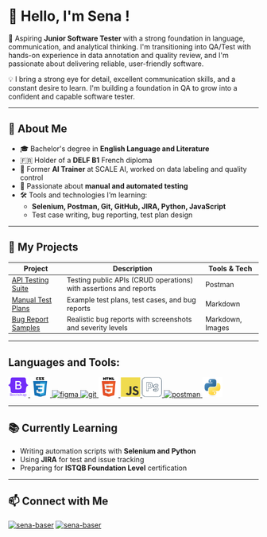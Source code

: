 # 👋 Hello, I'm Sena !

🎯 Aspiring **Junior Software Tester** with a strong foundation in language, communication, and analytical thinking. I'm transitioning into QA/Test with hands-on experience in data annotation and quality review, and I'm passionate about delivering reliable, user-friendly software.


💡 I bring a strong eye for detail, excellent communication skills, and a constant desire to learn. I'm building a foundation in QA to grow into a confident and capable software tester.

---

## 💼 About Me

- 🎓 Bachelor's degree in **English Language and Literature**
- 🇫🇷 Holder of a **DELF B1** French diploma
- 🤖 Former **AI Trainer** at SCALE AI, worked on data labeling and quality control
- 🧪 Passionate about **manual and automated testing**
- 🛠️ Tools and technologies I’m learning:
  - **Selenium, Postman, Git, GitHub, JIRA, Python, JavaScript**
  - Test case writing, bug reporting, test plan design
---

## 🧪 My Projects

| Project | Description | Tools & Tech |
|--------|-------------|--------------|
| [API Testing Suite](https://github.com/yourusername/api-testing-suite) | Testing public APIs (CRUD operations) with assertions and reports | Postman |
| [Manual Test Plans](https://github.com/yourusername/manual-testing-examples) | Example test plans, test cases, and bug reports | Markdown |
| [Bug Report Samples](https://github.com/yourusername/bug-report-samples) | Realistic bug reports with screenshots and severity levels | Markdown, Images |
---

## Languages and Tools:
<p align="left"> <a href="https://getbootstrap.com" target="_blank" rel="noreferrer"> <img src="https://raw.githubusercontent.com/devicons/devicon/master/icons/bootstrap/bootstrap-plain-wordmark.svg" alt="bootstrap" width="40" height="40"/> </a> <a href="https://www.w3schools.com/css/" target="_blank" rel="noreferrer"> <img src="https://raw.githubusercontent.com/devicons/devicon/master/icons/css3/css3-original-wordmark.svg" alt="css3" width="40" height="40"/> </a> <a href="https://www.figma.com/" target="_blank" rel="noreferrer"> <img src="https://www.vectorlogo.zone/logos/figma/figma-icon.svg" alt="figma" width="40" height="40"/> </a> <a href="https://git-scm.com/" target="_blank" rel="noreferrer"> <img src="https://www.vectorlogo.zone/logos/git-scm/git-scm-icon.svg" alt="git" width="40" height="40"/> </a> <a href="https://www.w3.org/html/" target="_blank" rel="noreferrer"> <img src="https://raw.githubusercontent.com/devicons/devicon/master/icons/html5/html5-original-wordmark.svg" alt="html5" width="40" height="40"/> </a> <a href="https://developer.mozilla.org/en-US/docs/Web/JavaScript" target="_blank" rel="noreferrer"> <img src="https://raw.githubusercontent.com/devicons/devicon/master/icons/javascript/javascript-original.svg" alt="javascript" width="40" height="40"/> </a> <a href="https://www.photoshop.com/en" target="_blank" rel="noreferrer"> <img src="https://raw.githubusercontent.com/devicons/devicon/master/icons/photoshop/photoshop-line.svg" alt="photoshop" width="40" height="40"/> </a> <a href="https://postman.com" target="_blank" rel="noreferrer"> <img src="https://www.vectorlogo.zone/logos/getpostman/getpostman-icon.svg" alt="postman" width="40" height="40"/> </a> <a href="https://www.python.org" target="_blank" rel="noreferrer"> <img src="https://raw.githubusercontent.com/devicons/devicon/master/icons/python/python-original.svg" alt="python" width="40" height="40"/> </a> </p>

---

## 📚 Currently Learning

- Writing automation scripts with **Selenium and Python**
- Using **JIRA** for test and issue tracking
- Preparing for **ISTQB Foundation Level** certification

---

## 📫 Connect with Me

<p align="left">
<a href="https://linkedin.com/in/sena-baser" target="blank"><img align="center" src="https://raw.githubusercontent.com/rahuldkjain/github-profile-readme-generator/master/src/images/icons/Social/linked-in-alt.svg" alt="sena-baser" height="30" width="40" /></a>
<a href="mailto:sena.baser20@gmail.com" target="blank"><img align="center" src="https://cdn.jsdelivr.net/npm/simple-icons@v3/icons/gmail.svg" alt="sena-baser" height="30" width="40" /></a>
</p>